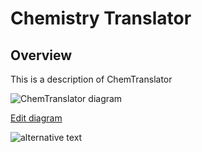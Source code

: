 # Chemistry Translator

## Overview

This is a description of ChemTranslator

![ChemTranslator diagram](http://www.plantuml.com/plantuml/svg/SoWkIImgAStDuIf8JCvEJ4zLK7BEICtDB2ufgbG8AKhCAyv9BCalAbPIgEPI089eaAnBKMAvWhDBX3uG-_h4GYL25DmoSrAB5JHy_NtqWoByz8DTtFI3NDmqeGfyCvEByelpqqeK_DFICfDJ5JJ2yujIz0C2GlHTAv9JSu3gQhcum1OWsnoheAjhXzLU76hnEGMN7g9SnuLmH71gKHbGKQo2ZQwk0gQHN0wfUId0G0K0)

[Edit diagram](http://www.plantuml.com/plantuml/uml/SoWkIImgAStDuIf8JCvEJ4zLK7BEICtDB2ufgbG8AKhCAyv9BCalAbPIgEPI089eaAnBKMAvWhDBX3uG-_h4GYL25DmoSrAB5JHy_NtqWoByz8DTtFI3NDmqeGfyCvEByelpqqeK_DFICfDJ5JJ2yujIz0C2GlHTAv9JSu3gQhcum1OWsnoheAjhXzLU76hnEGMN7g9SnuLmH71gKHbGKQo2ZQwk0gQHN0wfUId0G0K0)

![alternative text](http://www.plantuml.com/plantuml/proxy?src=https://raw.githubusercontent.com/zhanglin-wu/chemtranslator/master/docs/diagrams/chemtranslator.txt)
